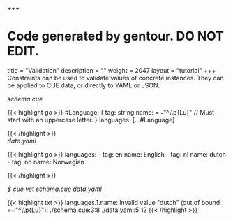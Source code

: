 +++
# Code generated by gentour. DO NOT EDIT.
title = "Validation"
description = ""
weight = 2047
layout = "tutorial"
+++
Constraints can be used to validate values of concrete instances.
They can be applied to CUE data, or directly to YAML or JSON.


<a id="td-block-padding" class="td-offset-anchor"></a>
<section class="row td-box td-box--white td-box--gradient td-box--height-auto">
<div class="col-lg-6 mr-0">
<i>schema.cue</i>
<p>
{{< highlight go >}}
#Language: {
	tag:  string
	name: =~"^\\p{Lu}" // Must start with an uppercase letter.
}
languages: [...#Language]

{{< /highlight >}}
<br>
<i>data.yaml</i>
<p>
{{< highlight go >}}
languages:
  - tag: en
    name: English
  - tag: nl
    name: dutch
  - tag: no
    name: Norwegian

{{< /highlight >}}
<br>
</div>

<div class="col-lg-6 ml-0"><i>$ cue vet schema.cue data.yaml</i>
<p>
{{< highlight txt >}}
languages.1.name: invalid value "dutch" (out of bound =~"^\\p{Lu}"):
    ./schema.cue:3:8
    ./data.yaml:5:12
{{< /highlight >}}
</div>
</section>